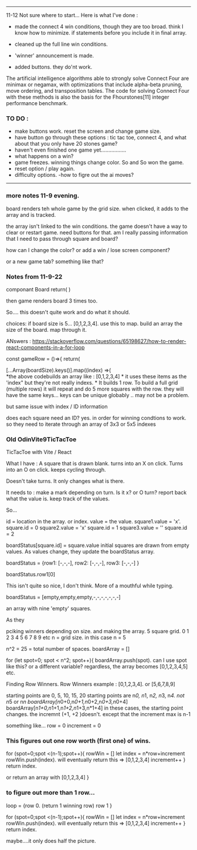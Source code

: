 
---

11-12
Not sure where to start...
Here is what I've done : 
* made the connect 4 win conditions, though they are too broad.  think I know how to minimize.   if statements before you include it in final array.

* cleaned up the full line win conditions.
* 'winner' announcement is made.
* added buttons. they do'nt work.


The artificial intelligence algorithms able to strongly solve Connect Four are minimax or negamax, with optimizations that include alpha-beta pruning, move ordering, and transposition tables. The code for solving Connect Four with these methods is also the basis for the Fhourstones[11] integer performance benchmark. 

### TO DO : 
- make buttons work. reset the screen and change game size.
- have button go through these options :  tic tac toe, connect 4, and what about that you only have 20 stones game?
- haven't even finished one game yet.................
 - what happens on a win?
 - game freezes.  winning things change color.  So and So won the game.
 - reset option / play again. 
 - difficulty options.
 -how to figre out the ai moves?

---
### more notes 11-9   evening.

board renders teh whole game by the grid size.
when clicked, it adds to the array and is tracked. 


the array isn't linked to the win conditions.
the game doesn't have a way to clear or restart game. 
need buttons for that.
am I really passing information that I need to pass through square and board?

how can I change the color? 
or add a win / lose screen component?

or a new game tab?  something like that?


### Notes from 11-9-22
componant Board
return( <square>
<square>
<square>
)

then game renders board 3 times too. 

So....   this doesn't quite work and do what it should.

choices: 
if board size is 5...   [0,1,2,3,4].    use this to map.
build an array the size of the board.
map through it.

ANswers : https://stackoverflow.com/questions/65198627/how-to-render-react-components-in-a-for-loop

const gameRow = ()=>{
return(

<div> 
[...Array(boardSize).keys()].map((index) =>(
  <Square key = {index} value = {index} className = "square"{index}/>
 </div>
 *the above codebuilds an array like : [0,1,2,3,4]
 * it uses these items as the 'index" but they're not really indexs.
 * It builds 1 row.
 To build a full grid (multiple rows) it will repeat and do 5 more squares with the row.   they will have the same keys...
keys can be unique globably .. may not be a problem.


but same issue with index / ID information

does each square need an ID?       yes.  in order for winning condtions to work.  
so they need to iterate through an array of 3x3 or 5x5 indexes



### Old OdinVite9TicTacToe
TicTacToe with Vite / React




What I have : 
A square that is drawn blank.
turns into an X on click.   Turns into an O on click.
keeps cycling through.

Doesn't take turns.  It only changes what is there. 


It needs to : 
make a mark depending on turn.  Is it x? or O turn?
report back what the value is.    keep track of the values. 

So...

id = location in the array. or index.
value = the value.
square1.value = 'x'.  square.id = 0
square2.value = 'x'   square.id = 1
square3.value = ''    square.id = 2

boardStatus[square.id] = square.value
initial squares are drawn from empty values. 
As values change, they update the boardStatus array.

boardStatus = {row1: [-,-,-], row2: [-,-,-], row3: [-,-,-]
}

boardStatus.row1[0]

This isn't quite so nice, I don't think.    More of a mouthful while typing. 

boardStatus = [empty,empty,empty,-,-,-,-,-,-,-]

an array with nine 'empty' squares.

As they 









pciking winners depending on size.
and making the array.
5 square grid.
0 1 2 3 4
5 6 7 8 9 
etc
n = grid size.   in this case n = 5

n^2 = 25 = total number of spaces.
boardArray = []

for (let spot=0; spot < n^2; spot++){
boardArray.push(spot).    can I use spot like this?   or a different variable?
regardless, the array becomes [0,1,2,3,4,5] etc.


Finding Row Winners.
Row Winners example : [0,1,2,3,4].   or [5,6,7,8,9]

starting points are 0, 5, 10, 15, 20
starting points are n*0, n*1, n*2, n*3, n*4.   not n*5 or n*n
boardArray[n*0+0,n*0+1,n*0+2,n*0+3,n*0+4]       
boardArray[n*1+0,n*1+1,n*1+2,n*1+3,n*1+4]
in these cases, the starting point changes.  the incremnt (+1, +2 )doesn't. except that the increment max is n-1

something like...
row = 0
increment = 0

### This figures out one row worth (first one) of wins.
for (spot=0;spot <(n-1);spot++){
rowWin = []
let index = n*row+increment
rowWin.push(index).   will eventually return this => [0,1,2,3,4]
increment++
}
return index.   


or return an array with [0,1,2,3,4]
}
### to figure out more than 1 row...

loop = 
{row 0.  (return 1 winning row)
row 1 
}

for (spot=0;spot <(n-1);spot++){
rowWin = []
let index = n*row+increment
rowWin.push(index).   will eventually return this => [0,1,2,3,4]
increment++
}
return index.   



maybe....it only does half the picture.  



